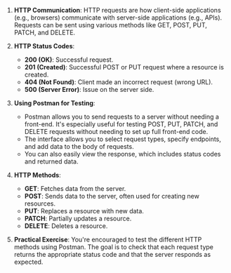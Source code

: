 1. **HTTP Communication**: HTTP requests are how client-side applications (e.g., browsers) communicate with server-side applications (e.g., APIs). Requests can be sent using various methods like GET, POST, PUT, PATCH, and DELETE.

2. **HTTP Status Codes**: 
   - **200 (OK)**: Successful request.
   - **201 (Created)**: Successful POST or PUT request where a resource is created.
   - **404 (Not Found)**: Client made an incorrect request (wrong URL).
   - **500 (Server Error)**: Issue on the server side.

3. **Using Postman for Testing**: 
   - Postman allows you to send requests to a server without needing a front-end. It's especially useful for testing POST, PUT, PATCH, and DELETE requests without needing to set up full front-end code.
   - The interface allows you to select request types, specify endpoints, and add data to the body of requests.
   - You can also easily view the response, which includes status codes and returned data.

4. **HTTP Methods**:
   - **GET**: Fetches data from the server.
   - **POST**: Sends data to the server, often used for creating new resources.
   - **PUT**: Replaces a resource with new data.
   - **PATCH**: Partially updates a resource.
   - **DELETE**: Deletes a resource.

5. **Practical Exercise**: You're encouraged to test the different HTTP methods using Postman. The goal is to check that each request type returns the appropriate status code and that the server responds as expected.

